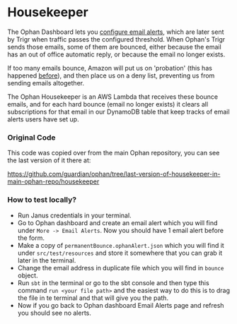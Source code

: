 # Housekeeper

The Ophan Dashboard lets you [configure email alerts](https://dashboard.ophan.co.uk/alerts),
which are later sent by Trigr when traffic passes the configured threshold.
When Ophan's Trigr sends those emails, some of them are bounced, either because the email has
an out of office automatic reply, or because the email no longer exists.

If too many emails bounce, Amazon will put us on 'probation' (this has happened
[before](https://github.com/guardian/ophan/issues/2765)), and then place us on a deny list, 
preventing us from sending emails altogether.

The Ophan Housekeeper is an AWS Lambda that receives these bounce emails, and for each 
hard bounce (email no longer exists) it clears all subscriptions for that email
in our DynamoDB table that keep tracks of email alerts users have set up.

### Original Code

This code was copied over from the main Ophan repository, you can see the last version of it
there at:

https://github.com/guardian/ophan/tree/last-version-of-housekeeper-in-main-ophan-repo/housekeeper

### How to test locally?
- Run Janus credentials in your terminal.
- Go to Ophan dashboard and create an email alert which you will find under `More -> Email Alerts`. Now you should have 1 email alert before the form.
- Make a copy of `permanentBounce.ophanAlert.json` which you will find it under `src/test/resources` and store it somewhere that you can grab it later in the terminal.
- Change the email address in duplicate file which you will find in `bounce` object.
- Run `sbt` in the terminal or go to the sbt console and then type this command `run <your file path>` and the easiest way to do this is to drag the file in te terminal and that will give you the path.
- Now if you go back to Ophan dashboard Email Alerts page and refresh you should see no alerts.
